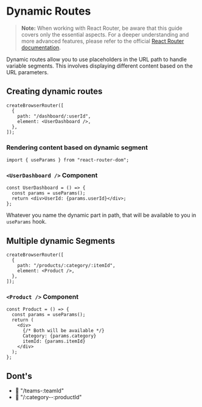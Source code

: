 # Dynamic Routes

> **Note:** When working with React Router, be aware that this guide covers only the essential aspects. For a deeper understanding and more advanced features, please refer to the official <a href='https://reactrouter.com/en/main/route/route#dynamic-segments' target='__blank'>React Router documentation</a>.

Dynamic routes allow you to use placeholders in the URL path to handle variable segments. This involves displaying different content based on the URL parameters.

## Creating dynamic routes

```tsx
createBrowserRouter([
  {
    path: "/dashboard/:userId",
    element: <UserDashboard />,
  },
]);
```

### Rendering content based on dynamic segment

```tsx
import { useParams } from "react-router-dom";
```

### `<UserDashboard />` Component

```tsx
const UserDashboard = () => {
  const params = useParams();
  return <div>UserId: {params.userId}</div>;
};
```

Whatever you name the dynamic part in path, that will be available to you in `useParams` hook.

## Multiple dynamic Segments

```tsx
createBrowserRouter([
  {
    path: "/products/:category/:itemId",
    element: <Product />,
  },
]);
```

### `<Product />` Component

```tsx
const Product = () => {
  const params = useParams();
  return (
    <div>
      {/* Both will be available */}
      Category: {params.category}
      itemId: {params.itemId}
    </div>
  );
};
```
## Dont's

- 🚫 "/teams-:teamId"
- 🚫 "/:category--:productId"
